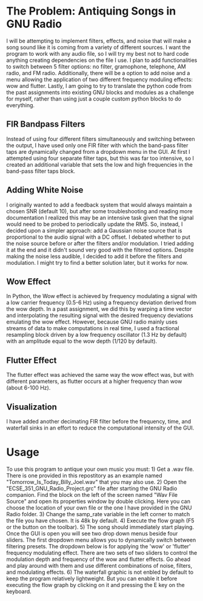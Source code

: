 # The Problem: Antiquing Songs in GNU Radio
I will be attempting to implement filters, effects, and noise that will make a song sound like it is coming from a variety of different sources. I want the program to work with any audio file, so I will try my best not to hard code anything creating dependencies on the file I use. I plan to add functionalities to switch between 5 filter options: no filter, gramophone, telephone, AM radio, and FM radio. Additionally, there will be a option to add noise and a menu allowing the application of two different frequency moduling effects: wow and flutter. Lastly, I am going to try to translate the python code from the past assignments into existing GNU blocks and modules as a challenge for myself, rather than using just a couple custom python blocks to do everything.
## FIR Bandpass Filters
Instead of using four different filters simultaneously and switching between the output, I have used only one FIR filter with which the band-pass filter taps are dynamically changed from a dropdown menu in the GUI. At first I attempted using four separate filter taps, but this was far too intensive, so I created an additional variable that sets the low and high frequencies in the band-pass filter taps block.
## Adding White Noise
I originally wanted to add a feedback system that would always maintain a chosen SNR (default 10), but after some troubleshooting and reading more documentation I realized this may be an intensive task given that the signal would need to be probed to periodically update the RMS. So, instead, I decided upon a simpler approach: add a Gaussian noise source that is proportional to the audio signal with a DC offset. I debated whether to put the noise source before or after the filters and/or modulation. I tried adding it at the end and it didn't sound very good with the filtered options. Despite making the noise less audible, I decided to add it before the filters and modulation. I might try to find a better solution later, but it works for now.
## Wow Effect
In Python, the Wow effect is achieved by frequency modulating a signal with a low carrier frequency (0.5-6 Hz) using a frequency deviation derived from the wow depth. In a past assignment, we did this by warping a time vector and interpolating the resulting signal with the desired frequency deviations emulating the wow effect. However, because GNU radio mainly uses streams of data to make computations in real time, I used a fractional resampling block driven by a low frequency oscillator (1.3 Hz by default) with an amplitude equal to the wow depth (1/120 by default).
## Flutter Effect
The flutter effect was achieved the same way the wow effect was, but with different parameters, as flutter occurs at a higher frequency than wow (about 6-100 Hz).
## Visualization
I have added another decimating FIR filter before the frequency, time, and waterfall sinks in an effort to reduce the computational intensity of the GUI.  
# Usage
To use this program to antique your own music you must:
    1) Get a .wav file. There is one provided in this repostitory as an example named "Tomorrow_Is_Today_Billy_Joel.wav" that you may also use.
    2) Open the "ECSE_351_GNU_Radio_Project.grc" file after starting the GNU Radio companion. Find the block on the left of the screen named "Wav File Source" and open its properties window by double clicking. Here you can choose the location of your own file or the one I have provided in the GNU Radio folder.
    3) Change the samp_rate variable in the left corner to match the file you have chosen. It is 48k by default.
    4) Execute the flow graph (F5 or the button on the toolbar).
    5) The song should immediately start playing. Once the GUI is open you will see two drop down menus beside four sliders. The first dropdown menu allows you to dynamically switch between filtering presets. The dropdown below is for applying the 'wow' or 'flutter' frequency modulating effect. There are two sets of two sliders to control the modulation depth and frequency of the wow and flutter effects. Go ahead and play around with them and use different combinations of noise, filters, and modulating effects.
    6) The waterfall graphic is not enbled by default to keep the program relatively lightweight. But you can enable it before executing the flow graph by clicking on it and pressing the E key on the keyboard.